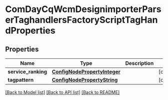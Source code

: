 # ComDayCqWcmDesignimporterParserTaghandlersFactoryScriptTagHandProperties

## Properties
Name | Type | Description | Notes
------------ | ------------- | ------------- | -------------
**service_ranking** | [**ConfigNodePropertyInteger**](ConfigNodePropertyInteger.md) |  | [optional] 
**tagpattern** | [**ConfigNodePropertyString**](ConfigNodePropertyString.md) |  | [optional] 

[[Back to Model list]](../README.md#documentation-for-models) [[Back to API list]](../README.md#documentation-for-api-endpoints) [[Back to README]](../README.md)


